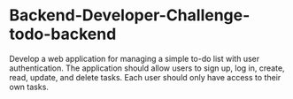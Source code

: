 # Backend-Developer-Challenge-todo-backend
 Develop a web application for managing a simple to-do list with user authentication. The application should allow users to sign up, log in, create, read, update, and delete tasks. Each user should only have access to their own tasks.
